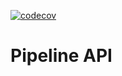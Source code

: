 [![codecov](https://codecov.io/gh/mozilla-it/cloudpipeline/branch/master/graph/badge.svg)](https://codecov.io/gh/mozilla-it/cloudpipeline)

# Pipeline API
